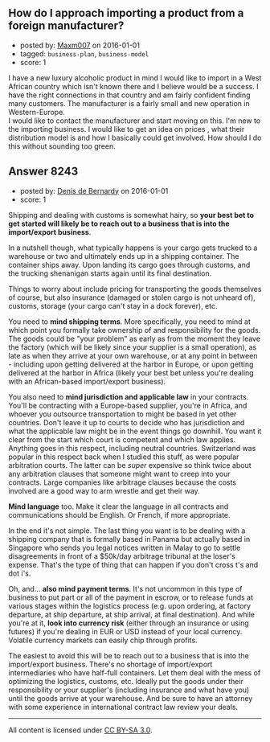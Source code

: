 ## How do I approach importing a product from a foreign manufacturer?

- posted by: [Maxm007](https://stackexchange.com/users/29843/maxm007) on 2016-01-01
- tagged: `business-plan`, `business-model`
- score: 1

I have a new luxury alcoholic product in mind I would like to import in a West African country which isn't known there and I believe would be a success. I have the right connections in that country and am fairly confident finding many customers. The manufacturer is a fairly small and new operation in Western-Europe.  
I would like to contact the manufacturer and start moving on this. I'm new to the importing business. I would like to get an idea on prices , what their distribution model is and how I basically could get involved. How should I do this without sounding too green. 



## Answer 8243

- posted by: [Denis de Bernardy](https://stackexchange.com/users/182468/denis-de-bernardy) on 2016-01-01
- score: 1

Shipping and dealing with customs is somewhat hairy, so **your best bet to get started will likely be to reach out to a business that is into the import/export business**.

In a nutshell though, what typically happens is your cargo gets trucked to a warehouse or two and ultimately ends up in a shipping container. The container ships away. Upon landing its cargo goes through customs, and the trucking shenanigan starts again until its final destination.

Things to worry about include pricing for transporting the goods themselves of course, but also insurance (damaged or stolen cargo is not unheard of), customs, storage (your cargo can't stay in a dock forever), etc.

You need to **mind shipping terms**. More specifically, you need to mind at which point you formally take ownership of and responsibility for the goods. The goods could be "your problem" as early as from the moment they leave the factory (which will be likely since your supplier is a small operation), as late as when they arrive at your own warehouse, or at any point in between - including upon getting delivered at the harbor in Europe, or upon getting delivered at the harbor in Africa (likely your best bet unless you're dealing with an African-based import/export business).

You also need to **mind jurisdiction and applicable law** in your contracts. You'll be contracting with a Europe-based supplier, you're in Africa, and whoever you outsource transportation to might be based in yet other countries. Don't leave it up to courts to decide who has jurisdiction and what the applicable law might be in the event things go downhill. You want it clear from the start which court is competent and which law applies. Anything goes in this respect, including neutral countries. Switzerland was popular in this respect back when I studied this stuff, as were popular arbitration courts. The latter can be _super_ expensive so think twice about any arbitration clauses that someone might want to creep into your contracts. Large companies like arbitrage clauses because the costs involved are a good way to arm wrestle and get their way.

**Mind language** too. Make it clear the language in all contracts and communications should be English. Or French, if more appropriate.

In the end it's not simple. The last thing you want is to be dealing with a shipping company that is formally based in Panama but actually based in Singapore who sends you legal notices written in Malay to go to settle disagreements in front of a $50k/day arbitrage tribunal at the loser's expense. That's the type of thing that can happen if you don't cross t's and dot i's.

Oh, and... **also mind payment terms**. It's not uncommon in this type of business to put part or all of the payment in escrow, or to release funds at various stages within the logistics process (e.g. upon ordering, at factory departure, at ship departure, at ship arrival, at final destination). And while you're at it, **look into currency risk** (either through an insurance or using futures) if you're dealing in EUR or USD instead of your local currency. Volatile currency markets can easily chip through profits.

The easiest to avoid this will be to reach out to a business that is into the import/export business. There's no shortage of import/export intermediaries who have half-full containers. Let them deal with the mess of optimizing the logistics, customs, etc. Ideally put the goods under their responsibility or your supplier's (including insurance and what have you) until the goods arrive at your warehouse. And be sure to have an attorney with some experience in international contract law review your deals.



---

All content is licensed under [CC BY-SA 3.0](https://creativecommons.org/licenses/by-sa/3.0/).
